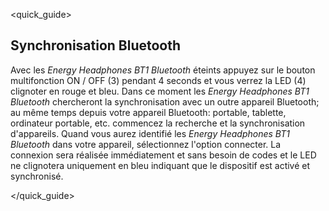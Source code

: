 <quick_guide>
## Synchronisation Bluetooth

Avec les *Energy Headphones BT1 Bluetooth* éteints appuyez sur le bouton multifonction ON / OFF (3) pendant 4 seconds et vous verrez la LED (4) clignoter en rouge et bleu. Dans ce moment les *Energy Headphones BT1 Bluetooth* chercheront la synchronisation avec un outre appareil Bluetooth; au même temps depuis votre appareil Bluetooth: portable, tablette, ordinateur portable, etc. commencez la recherche et la synchronisation d'appareils. Quand vous aurez identifié les *Energy Headphones BT1 Bluetooth* dans votre appareil, sélectionnez l'option connecter. La connexion sera réalisée immédiatement et sans besoin de codes et le LED ne clignotera uniquement en bleu indiquant que le dispositif est activé et synchronisé.

</quick_guide>

